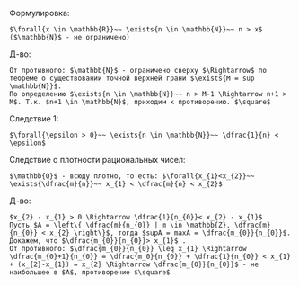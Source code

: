 Формулировка:
```spoiler-markdown
$\forall{x \in \mathbb{R}}~~ \exists{n \in \mathbb{N}}~~ n > x$ ($\mathbb{N}$ - не ограничено)
```

Д-во:
```spoiler-markdown
От противного: $\mathbb{N}$ - ограничено сверху $\Rightarrow$ по теореме о существовании точной верхней грани $\exists{M = sup \mathbb{N}}$.
По определению $\exists{n \in \mathbb{N}}~~ n > M-1 \Rightarrow n+1 > M$. Т.к. $n+1 \in \mathbb{N}$, приходим к противоречию. $\square$
```

Следствие 1:
```spoiler-markdown
$\forall{\epsilon > 0}~~ \exists{n \in \mathbb{N}}~~ \dfrac{1}{n} < \epsilon$
```

Следствие о плотности рациональных чисел:
```spoiler-markdown
$\mathbb{Q}$ - всюду плотно, то есть: $\forall{x_{1}<x_{2}}~~ \exists{\dfrac{m}{n}}~~ x_{1} < \dfrac{m}{n} < x_{2}$ 
```

Д-во:
```spoiler-markdown
$x_{2} - x_{1} > 0 \Rightarrow \dfrac{1}{n_{0}}< x_{2} - x_{1}$
Пусть $A = \left\{ \dfrac{m}{n_{0}} | m \in \mathbb{Z}, \dfrac{m}{n_{0}} < x_{2} \right\}$, тогда $supA = maxA = \dfrac{m_{0}}{n_{0}}$. Докажем, что $\dfrac{m_{0}}{n_{0}}> x_{1}$ .
От противного: $\dfrac{m_{0}}{n_{0}} \leq x_{1} \Rightarrow \dfrac{m_{0}+1}{n_{0}} = \dfrac{m_0}{n_{0}} + \dfrac{1}{n_{0}} < x_{1} + (x_{2}-x_{1}) = x_{2} \Rightarrow \dfrac{m_{0}}{n_{0}}$ - не наибольшее в $A$, противоречие $\square$ 
```

